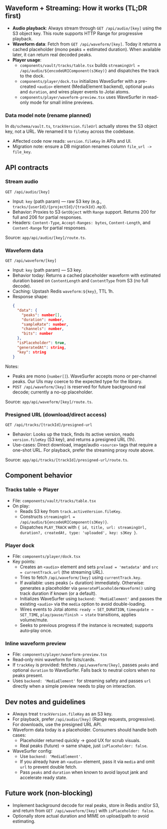 ## Waveform + Streaming: How it works (TL;DR first)

- **Audio playback**: Always stream through `GET /api/audio/[key]` using the S3 object key. This route supports HTTP Range for progressive playback.
- **Waveform data**: Fetch from `GET /api/waveform/[key]`. Today it returns a cached placeholder (mono peaks + estimated duration). When available later, it can return real decoded peaks.
- **Player usage**:
  - `components/vault/tracks/table.tsx` builds `streamingUrl = /api/audio/${encodeURIComponent(s3Key)}` and dispatches the track to the dock.
  - `components/player/dock.tsx` initializes WaveSurfer with a pre-created `<audio>` element (MediaElement backend), optional `peaks` and `duration`, and wires player events to Jotai atoms.
  - `components/player/waveform-preview.tsx` uses WaveSurfer in read-only mode for small inline previews.


### Data model note (rename planned)

In `db/schema/vault.ts`, `trackVersion.fileUrl` actually stores the S3 object key, not a URL. We renamed it to `fileKey` across the codebase.

- Affected code now reads: `version.fileKey` in APIs and UI.
- Migration note: ensure a DB migration renames column `file_url -> file_key`.


## API contracts

### Stream audio

`GET /api/audio/[key]`

- Input: `key` (path param) — raw S3 key (e.g., `tracks/{userId}/{projectId}/{trackId}.mp3`).
- Behavior: Proxies to S3 `GetObject` with `Range` support. Returns 200 for full and 206 for partial responses.
- Headers: `Content-Type`, `Accept-Ranges: bytes`, `Content-Length`, and `Content-Range` for partial responses.

Source: `app/api/audio/[key]/route.ts`.


### Waveform data

`GET /api/waveform/[key]`

- Input: `key` (path param) — S3 key.
- Behavior today: Returns a cached placeholder waveform with estimated duration based on `ContentLength` and `ContentType` from S3 (no full decode).
- Caching: Upstash Redis `waveform:${key}`, TTL 1h.
- Response shape:
  ```json
  {
    "data": {
      "peaks": number[],
      "duration": number,
      "sampleRate": number,
      "channels": number,
      "bits": number
    },
    "isPlaceholder": true,
    "generatedAt": string,
    "key": string
  }
  ```

Notes:
- Peaks are mono (`number[]`). WaveSurfer accepts mono or per‑channel peaks. Our UIs may coerce to the expected type for the library.
- `POST /api/waveform/[key]` is reserved for future background real decode; currently a no-op placeholder.

Source: `app/api/waveform/[key]/route.ts`.


### Presigned URL (download/direct access)

`GET /api/tracks/[trackId]/presigned-url`

- Behavior: Looks up the track, finds its active version, reads `version.fileKey` (S3 key), and returns a presigned URL (1h).
- Use-cases: Direct download, image/audio `<source>` tags that require a one-shot URL. For playback, prefer the streaming proxy route above.

Source: `app/api/tracks/[trackId]/presigned-url/route.ts`.


## Component behavior

### Tracks table → Player

- File: `components/vault/tracks/table.tsx`
- On play:
  - Reads S3 key from `track.activeVersion.fileKey`.
  - Constructs `streamingUrl = /api/audio/${encodeURIComponent(s3Key)}`.
  - Dispatches `PLAY_TRACK` with `{ id, title, url: streamingUrl, duration?, createdAt, type: 'uploaded', key: s3Key }`.


### Player dock

- File: `components/player/dock.tsx`
- Key points:
  - Creates an `<audio>` element and sets `preload = 'metadata'` and `src = currentTrack.url` (the streaming URL).
  - Tries to fetch `/api/waveform/[key]` using `currentTrack.key`.
  - If available: uses peaks (+ duration) immediately. Otherwise: generates a placeholder via `generatePlaceholderWaveform()` using track duration if known (or a default).
  - Initializes WaveSurfer using `backend: 'MediaElement'` and passes the existing `<audio>` via the `media` option to avoid double-loading.
  - Wires events to Jotai atoms: `ready → SET_DURATION`, `timeupdate → SET_TIME`, `play/pause/finish → state` transitions, applies volume/mute.
  - Seeks to previous progress if the instance is recreated; supports auto‑play once.


### Inline waveform preview

- File: `components/player/waveform-preview.tsx`
- Read‑only mini waveform for lists/cards.
- If `trackKey` is provided: fetches `/api/waveform/[key]`, passes `peaks` and optional `duration` to WaveSurfer. Falls back to neutral colors when no peaks present.
- Uses `backend: 'MediaElement'` for streaming safety and passes `url` directly when a simple preview needs to play on interaction.


## Dev notes and guidelines

- Always treat `trackVersion.fileKey` as an S3 key.
- For playback, prefer `/api/audio/[key]` (Range requests, progressive). For downloads, use the presigned URL API.
- Waveform data today is a placeholder. Consumers should handle both cases:
  - Placeholder returned quickly → good UX for scrub visuals.
  - Real peaks (future) → same shape, just `isPlaceholder: false`.
- WaveSurfer config:
  - Use `backend: 'MediaElement'`.
  - If you already have an `<audio>` element, pass it via `media` and omit `url` to prevent double fetch.
  - Pass `peaks` and `duration` when known to avoid layout jank and accelerate ready state.


## Future work (non‑blocking)

- Implement background decode for real peaks, store in Redis and/or S3, and return from `GET /api/waveform/[key]` with `isPlaceholder: false`.
- Optionally store actual duration and MIME on upload/path to avoid estimating.


